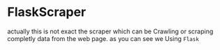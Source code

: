 # FlaskScraper
actually this is not exact the scraper which can be Crawling or scraping completly data from the web page. as you can see we Using ```Flask```
